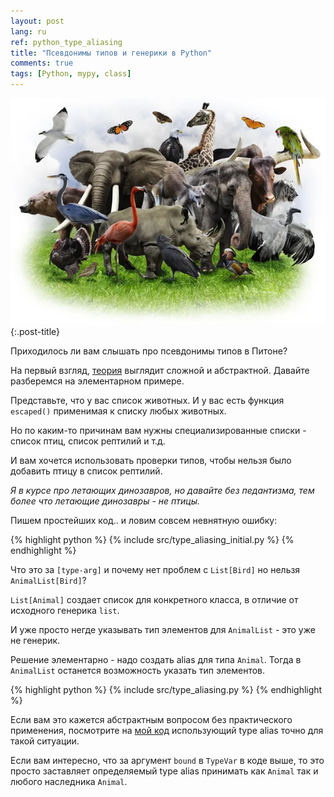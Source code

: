 ```yaml
---
layout: post
lang: ru
ref: python_type_aliasing
title: "Псевдонимы типов и генерики в Python"
comments: true
tags: [Python, mypy, class]
---
```


![](/images/safari.jpeg){:.post-title}

Приходилось ли вам слышать про псевдонимы типов в Питоне? 

На первый взгляд, [теория](https://mypy.readthedocs.io/en/stable/generics.html#generic-type-aliases)
выглядит сложной и абстрактной. Давайте разберемся на элементарном примере.

Представьте, что у вас список животных. 
И у вас есть функция `escaped()` применимая к списку любых животных.

Но по каким-то причинам вам нужны специализированные списки - список птиц, список рептилий и т.д. 

И вам хочется использовать проверки типов, чтобы нельзя было добавить птицу в список рептилий.

_Я в курсе про летающих динозавров, но давайте без педантизма, тем более что летающие динозавры - не птицы._


Пишем простейших код.. и ловим совсем невнятную ошибку:

{% highlight python %}
{% include src/type_aliasing_initial.py %}
{% endhighlight %}

Что это за `[type-arg]` и почему нет проблем с `List[Bird]` но нельзя `AnimalList[Bird]`?

`List[Animal]` создает список для конкретного класса, в отличие от исходного генерика `list`.

И уже просто негде указывать тип элементов для `AnimalList` - это уже не генерик.

Решение элементарно - надо создать alias для типа `Animal`. 
Тогда в `AnimalList` останется возможность указать тип элементов.

{% highlight python %}
{% include src/type_aliasing.py %}
{% endhighlight %}

Если вам это кажется абстрактным вопросом без практического применения, посмотрите на [мой код](https://github.com/andgineer/goodreads-export/blob/7b19c1f500e26e5d70dcbfd709f130f83be212f5/src/goodreads_export/templates.py#L150)
использующий type alias точно для такой ситуации.

Если вам интересно, что за аргумент `bound` в `TypeVar` в коде выше, то это просто заставляет определяемый type alias принимать как `Animal` 
так и любого наследника `Animal`.
